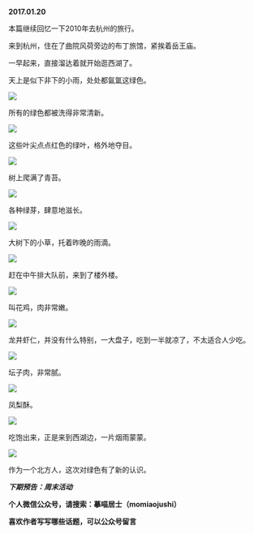 
          
            
**2017.01.20**

本篇继续回忆一下2010年去杭州的旅行。

来到杭州，住在了曲院风荷旁边的布丁旅馆，紧挨着岳王庙。

一早起来，直接溜达着就开始逛西湖了。

天上是似下非下的小雨，处处都氤氲这绿色。




![](img/51001-c7d61005582aa1ec.jpg)




所有的绿色都被洗得非常清新。




![](img/51001-f9810b80179604b4.jpg)




这些叶尖点点红色的绿叶，格外地夺目。




![](img/51001-fd9570dfda6518c5.jpg)




树上爬满了青苔。




![](img/51001-a759a3bcbc286c59.jpg)




各种绿芽，肆意地滋长。




![](img/51001-07fceda94506b263.jpg)




大树下的小草，托着昨晚的雨滴。




![](img/51001-4a78c5463bbd7852.jpg)




赶在中午排大队前，来到了楼外楼。




![](img/51001-6ffe22dc919807cc.jpg)




叫花鸡，肉非常嫩。




![](img/51001-e72b485239099b00.jpg)




龙井虾仁，并没有什么特别，一大盘子，吃到一半就凉了，不太适合人少吃。




![](img/51001-0e9d4985836b94c6.jpg)




坛子肉，非常腻。




![](img/51001-6eff18d19273cac7.jpg)




凤梨酥。




![](img/51001-f8e2d56f6372f105.jpg)




吃饱出来，正是来到西湖边，一片烟雨蒙蒙。




![](img/51001-c2ce2b41ddbc917c.jpg)




作为一个北方人，这次对绿色有了新的认识。


***下期预告：周末活动***


**个人微信公众号，请搜索：摹喵居士（momiaojushi）**

**喜欢作者写写哪些话题，可以公众号留言**

          
        